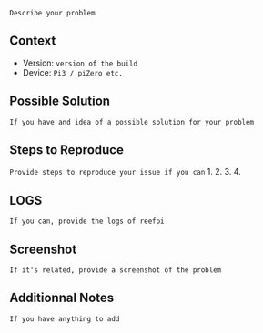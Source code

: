 
`Describe your problem`

## Context

- Version: `version of the build`
- Device: `Pi3 / piZero etc.`

## Possible Solution

`If you have and idea of a possible solution for your problem`

## Steps to Reproduce
`Provide steps to reproduce your issue if you can`
1.
2.
3.
4.

## LOGS
`If you can, provide the logs of reefpi`

## Screenshot
`If it's related, provide a screenshot of the problem`

## Additionnal Notes

`If you have anything to add`
